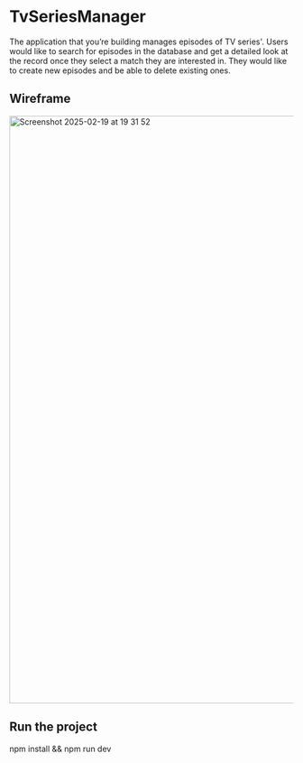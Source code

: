 # TvSeriesManager
The application that you’re building manages episodes of TV series'. Users would like to search for episodes in the database and get a detailed look at the record once they select a match they are interested in. They would like to create new episodes and be able to delete existing ones.

## Wireframe
<img width="1041" alt="Screenshot 2025-02-19 at 19 31 52" src="https://github.com/user-attachments/assets/52e1ad56-302e-429d-9557-d52fd46f3eeb" />

## Run the project
npm install && npm run dev
